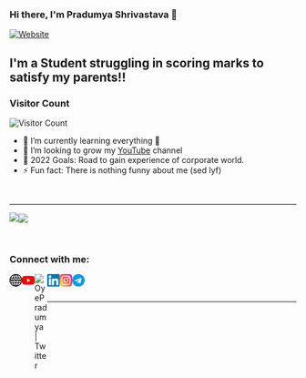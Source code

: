### Hi there, I'm Pradumya Shrivastava 👋

[![Website](https://img.shields.io/website?label=PERSONAL%20WEBSITE&style=for-the-badge&url=https%3A%2F%2Fpradumya.io)](https://pradumya.io)


## I'm a Student struggling in scoring marks to satisfy my parents!!

### Visitor Count
![Visitor Count](https://profile-counter.glitch.me/OyePradumya/count.svg)

- 🌱 I’m currently learning everything 🤣
- 👯 I’m looking to grow my [YouTube](https://www.youtube.com/channel/UCQmaknLBt4CKFFB6RGxe56w) channel
- 🥅 2022 Goals: Road to gain experience of corporate world.
- ⚡ Fun fact: There is nothing funny about me (sed lyf)

<br/>



---



<img align="left" src="https://github-readme-stats.vercel.app/api/top-langs/?username=OyePradumya&theme=chartreuse-dark&layout=compact&langs_count=6" />

<img align="center" src="https://github-readme-stats.vercel.app/api?username=OyePradumya&theme=chartreuse-dark&show_icons=true"></img>


<br/>








### Connect with me:

[<img align="left" alt="pradumya.io" width="22px" src="https://github.com/OyePradumya/OyePradumya/blob/master/assets/world-wide-web.svg" />](https://projectnow.io)
[<img align="left" alt="OyeNautanki | YouTube" width="22px" src="https://github.com/OyePradumya/OyePradumya/blob/master/assets/youtube.svg" />](https://www.youtube.com/channel/UCQmaknLBt4CKFFB6RGxe56w)
[<img align="left" alt="OyePradumya | Twitter" width="22px" src="https://raw.githubusercontent.com/anuraghazra/anuraghazra/master/assets/twitter.svg" />](https://twitter.com/OyePradumya)
[<img align="left" alt="OyePradumya | LinkedIn" width="22px" src="https://github.com/OyePradumya/OyePradumya/blob/master/assets/linkedin.svg" />](https://www.linkedin.com/in/Pradumya)
[<img align="left" alt="OyePradumya | Instagram" width="22px" src="https://github.com/OyePradumya/OyePradumya/blob/master/assets/instagram.svg" />](https://www.instagram.com/oyepradumya)
[<img align="left" alt="OyePradumya | Telegram" width="22px" src="https://github.com/OyePradumya/OyePradumya/blob/master/assets/telegram.svg" />](https://telegram.im/ProgrammingProjectsForAll)









<br />
<br />


---

